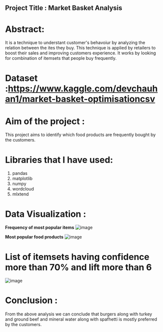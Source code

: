 ## Project Title : Market Basket Analysis

# Abstract:
It is a technique to understant customer's behavoiur by analyzing the relation between the ites they buy. This technique is applied by retailers to boost their sales and improving customers experience. It works by looking for combination of itemsets that people buy frequently.
 
# Dataset  :https://www.kaggle.com/devchauhan1/market-basket-optimisationcsv
 
# Aim of the project :
This project aims to identify which food products are frequently bought by the customers.

# Libraries that I have used:
1. pandas
2. matplotlib
3. numpy
4. wordcloud
5. mlxtend

# Data Visualization :

**Frequency of most popular items**
![image](https://user-images.githubusercontent.com/46518960/143446062-10eb5e6e-3a93-4750-8b14-984006d14780.png)

**Most popular food products**
![image](https://user-images.githubusercontent.com/46518960/143446150-1cf62e27-569a-4e10-98b9-c88dba98c87c.png)

# List of itemsets having confidence more than 70% and lift more than 6
![image](https://user-images.githubusercontent.com/46518960/143447318-543a063a-08b3-4d05-847f-90e3083693f5.png)


# Conclusion :
From the above analysis we can conclude that burgers along with turkey and ground beef and mineral water along with spafhetti is mostly preferred by the customers.
